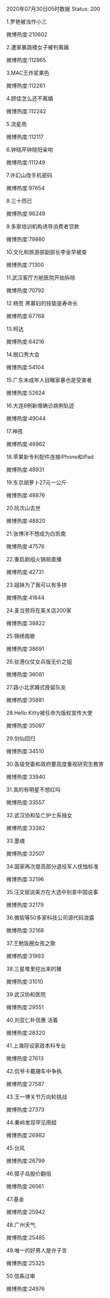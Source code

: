 2020年07月30日05时数据
Status: 200

1.罗艳被当作小三

微博热度:210602

2.遭家暴跳楼女子被判离婚

微博热度:112865

3.MAC王炸浆果色

微博热度:112261

4.顾佳怎么还不离婚

微博热度:112242

5.流星雨

微博热度:112117

6.钟晓芹钟晓阳亲吻

微博热度:111249

7.许幻山改手机密码

微博热度:97654

8.三十而已

微博热度:96249

9.多家培训机构诱导消费者贷款

微博热度:79860

10.文化和旅游部副部长李金早被查

微博热度:71300

11.武汉客厅方舱医院开始拆除

微博热度:70792

12.杨笠 黑寡妇的技能是寿命长

微博热度:67768

13.柯达

微博热度:64216

14.脱口秀大会

微博热度:54104

15.广东未成年人目睹家暴也是受害者

微博热度:52624

16.大连8例新增确诊病例轨迹

微博热度:49044

17.神孩

微博热度:48962

18.苹果新专利配件连接iPhone和iPad

微博热度:48931

19.东京胡萝卜27元一公斤

微博热度:48876

20.阮次山去世

微博热度:48820

21.张博洋不想成为白凯南

微博热度:47576

22.重启剧组火锅局直播

微博热度:42731

23.姐妹为了我可以有多拼

微博热度:41844

24.麦当劳将在美关店200家

微博热度:38822

25.锦绣南歌

微博热度:38691

26.驻港仪仗女兵版无价之姐

微博热度:36081

27.路小北求婚式挽留队友

微博热度:35881

28.Hello Kitty被任命为版权宣传大使

微博热度:35097

29.剑仙回归

微博热度:34510

30.各级党委和政府要高度重视研究生教育

微博热度:33940

31.真的有明星不想红吗

微博热度:33557

32.武汉协和坠亡护士系独女

微博热度:33382

33.墨魂

微博热度:32507

34.国家再次提高部分退役军人抚恤标准

微博热度:32196

35.汪文斌说美方在大选中别拿中国说事

微博热度:32179

36.微软等50多家科技公司源代码泄露

微博热度:32168

37.王勉饭圈女孩之歌

微博热度:31993

38.三星堆里挖出来的猪

微博热度:31010

39.武汉协和医院

微博热度:29551

40.刘亚仁朴信惠 活着

微博热度:28320

41.上海将设家政本科专业

微博热度:27613

42.侃爷卡戴珊车中争执

微博热度:27587

43.王一博关节万向轮挑战

微博热度:27373

44.秦岭发现罕见雨蛙

微博热度:26982

45.台风

微博热度:26799

46.獐子岛股价翻倍

微博热度:26561

47.基金

微博热度:25942

48.广州天气

微博热度:25485

49.唯一的好男人是许子言

微博热度:25325

50.信条过审

微博热度:24976

